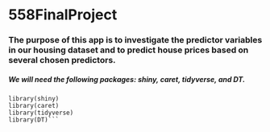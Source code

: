 # 558FinalProject

### The purpose of this app is to investigate the predictor variables in our housing dataset and to predict house prices based on several chosen predictors. 

##### We will need the following packages: shiny, caret, tidyverse, and DT. 

```install.packages("shiny", "caret", "tidyverse", "DT")
library(shiny)
library(caret)
library(tidyverse)
library(DT)```

